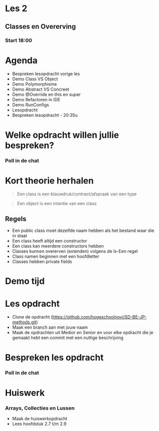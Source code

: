 # Les 2
## Classes en Overerving
### Start 18:00



# Agenda
* Bespreken lesopdracht vorige les <!-- .element: class="fragment "  -->
* Demo Class VS Object <!-- .element: class="fragment "  -->
* Demo Polymorphisme <!-- .element: class="fragment "  -->
* Demo Abstract VS Concreet <!-- .element: class="fragment "  -->
* Demo @Override en this en super <!-- .element: class="fragment "  -->
* Demo Refactoren in IDE <!-- .element: class="fragment "  -->
* Demo RunConfigs <!-- .element: class="fragment "  -->
* Lesopdracht <!-- .element: class="fragment "  -->
* Bespreken lesopdracht - 20:35u <!-- .element: class="fragment "  -->



# Welke opdracht willen jullie bespreken?
### Poll in de chat



# Kort theorie herhalen


> Een class is een blauwdruk/contract/afspraak van een type


> Een object is een intantie van een class


## Regels
* Een public class moet dezelfde naam hebben als het bestand waar die in staat <!-- .element: class="fragment "  -->
* Een class heeft altijd een constructor <!-- .element: class="fragment "  -->
* Een class kan meerdere constructors hebben <!-- .element: class="fragment "  -->
* Classes kunnen overerven (extenden) volgens de Is-Een regel <!-- .element: class="fragment "  -->
* Class namen beginnen met een hoofdletter <!-- .element: class="fragment "  -->
* Classes hebben private fields <!-- .element: class="fragment "  -->



# Demo tijd



# Les opdracht
* Clone de opdracht (https://github.com/hogeschoolnovi/SD-BE-JP-methods.git)
* Maak een branch aan met jouw naam
* Maak de opdrachten uit Medior en Senior en voor elke opdracht die je gemaakt hebt een commit met een nuttige beschrijving



# Bespreken les opdracht
### Poll in de chat



# Huiswerk
### Arrays, Collecties en Lussen
* Maak de huiswerkopdracht
* Lees hoofdstuk 2.7 t/m 2.9
